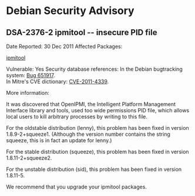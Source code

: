 
Debian Security Advisory
========================


DSA-2376-2 ipmitool -- insecure PID file
----------------------------------------



Date Reported:
30 Dec 2011
Affected Packages:

[ipmitool](https://packages.debian.org/src:ipmitool)

Vulnerable:
Yes
Security database references:
In the Debian bugtracking system: [Bug 651917](https://bugs.debian.org/cgi-bin/bugreport.cgi?bug=651917).  
In Mitre's CVE dictionary: [CVE-2011-4339](https://security-tracker.debian.org/tracker/CVE-2011-4339).  

More information:

It was discovered that OpenIPMI, the Intelligent Platform Management
Interface library and tools, used too wide permissions PID file,
which allows local users to kill arbitrary processes by writing to
this file.


For the oldstable distribution (lenny), this problem has been fixed in
version 1.8.9-2+squeeze1. (Although the version number contains the
string squeeze, this is in fact an update for lenny.)


For the stable distribution (squeeze), this problem has been fixed in
version 1.8.11-2+squeeze2.


For the unstable distribution (sid), this problem has been fixed in
version 1.8.11-5.


We recommend that you upgrade your ipmitool packages.





